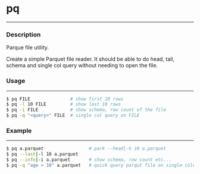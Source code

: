 
# pq

----

### Description

Parque file utility.

Create a simple Parquet file reader. It should be able to do head, tail, schema and single col query without needing to open the file.


### Usage

----

```bash
$ pq FILE               # show first 10 rows
$ pq -l 10 FILE         # show last 10 rows
$ pq -i FILE            # show schema, row count of the file
$ pq -q "<query>" FILE  # single col query on FILE
```

### Example

----

```bash
$ pq a.parquet                 # park --head|-h 10 a.parquet
$ pq --last|-l 10 a.parquet  
$ pq --info|-i a.parquet       # show schema, row count etc...
$ pq -q "age > 10" a.parquet   # quick query parqut file on single column.
```
